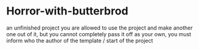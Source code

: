 # Horror-with-butterbrod
 an unfinished project 
you are allowed to use the project and make another one out of it, but you cannot completely pass it off as your own, you must inform who the author of the template / start of the project